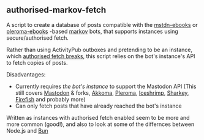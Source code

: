 ## authorised-markov-fetch

A script to create a database of posts compatible with the [mstdn-ebooks](https://github.com/Lynnesbian/mstdn-ebooks) or [pleroma-ebooks](https://github.com/ioistired/pleroma-ebooks) -based [markov](https://en.wikipedia.org/wiki/Markov_chain) bots, that supports instances using secure/authorised fetch.

Rather than using ActivityPub outboxes and pretending to be an instance, which [authorised fetch breaks](https://github.com/Lynnesbian/mstdn-ebooks/wiki/Secure-fetch), this script relies on the bot's instance's API to fetch copies of posts.

Disadvantages:

- Currently requires _the bot's instance_ to support the Mastodon API (This still covers [Mastodon](https://joinmastodon.org/) & forks, [Akkoma](https://akkoma.social/), [Pleroma](https://pleroma.social/), [Iceshrimp](https://iceshrimp.dev/), [Sharkey](https://joinsharkey.org/), [Firefish](https://joinfirefish.org/) and probably more)
- Can only fetch posts that have already reached the bot's instance

Written as instances with authorised fetch enabled seem to be more and more common (good!), and also to look at some of the differnces between Node.js and [Bun](https://bun.sh/)
